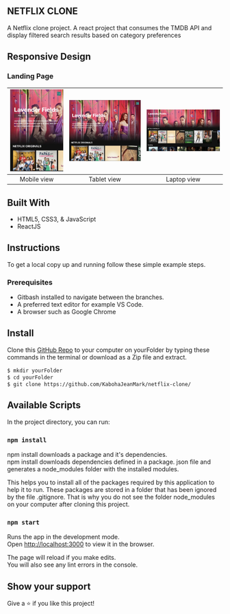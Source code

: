 ## NETFLIX CLONE

A Netflix clone project. A react project that consumes the TMDB API and display filtered search results based on category preferences

## Responsive Design
### Landing Page

| ![screenshot](/src/assets/mobile.webp) |![screenshot](/src/assets/tablet.webp) | ![screenshot](/src/assets/desktop.webp) | 
|:---:|:---:|:---:|
| Mobile view | Tablet view | Laptop view |

## Built With

- HTML5, CSS3, & JavaScript
- ReactJS


## Instructions
To get a local copy up and running follow these simple example steps.

### Prerequisites
- Gitbash installed to navigate between the branches.
- A preferred text editor for example VS Code.
- A browser such as Google Chrome

## Install
Clone this [GitHub Repo](https://github.com/KabohaJeanMark/netflix-clone/) to your computer on yourFolder by typing these commands in the terminal or download as a Zip file and extract.
```
$ mkdir yourFolder
$ cd yourFolder
$ git clone https://github.com/KabohaJeanMark/netflix-clone/

```

## Available Scripts

In the project directory, you can run:

### `npm install`

npm install downloads a package and it's dependencies.\
npm install downloads dependencies defined in a package. json file and generates a node_modules folder with the installed modules.

This helps you to install all of the packages required by this application to help it to run. These packages are stored in a folder that has been ignored by the file .gitignore. That is why you do not see the folder node_modules on your computer after cloning this project.

### `npm start`

Runs the app in the development mode.\
Open [http://localhost:3000](http://localhost:3000) to view it in the browser.

The page will reload if you make edits.\
You will also see any lint errors in the console.

## Show your support

Give a ⭐️ if you like this project!